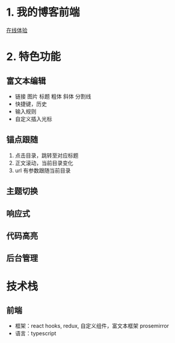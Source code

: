 # 1. 我的博客前端

[在线体验](http://www.trigold.tech/)

# 2. 特色功能

## 富文本编辑

- 链接 图片 标题 粗体 斜体 分割线
- 快捷键，历史
- 输入规则
- 自定义插入光标

## 锚点跟随

1. 点击目录，跳转至对应标题
2. 正文滚动，当前目录变化
3. url 有参数跟随当前目录

## 主题切换

## 响应式

## 代码高亮

## 后台管理

# 技术栈

## 前端

- 框架：react hooks, redux, 自定义组件，富文本框架 prosemirror
- 语言：typescript
                